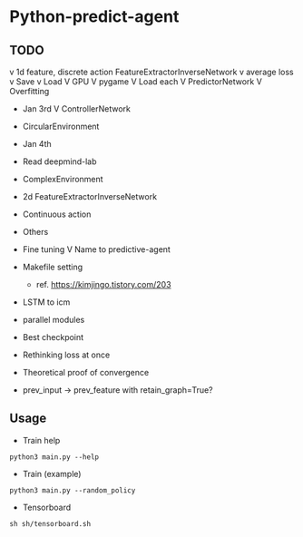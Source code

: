 # Python-predict-agent

## TODO
  v 1d feature, discrete action FeatureExtractorInverseNetwork
  v average loss
  v Save
  v Load
  V GPU
  V pygame
  V Load each
  V PredictorNetwork
  V Overfitting
  
  - Jan 3rd
  V ControllerNetwork
  - CircularEnvironment

  - Jan 4th
  - Read deepmind-lab
  - ComplexEnvironment
  - 2d FeatureExtractorInverseNetwork
  - Continuous action

  - Others
  - Fine tuning
  V Name to predictive-agent
  - Makefile setting
    - ref. https://kimjingo.tistory.com/203
  - LSTM to icm
  - parallel modules
  - Best checkpoint
  - Rethinking loss at once
  - Theoretical proof of convergence
  - prev_input -> prev_feature with retain_graph=True?

## Usage
- Train help
```
python3 main.py --help
```

- Train (example)
```
python3 main.py --random_policy
```

- Tensorboard
```
sh sh/tensorboard.sh
```